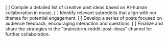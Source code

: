 [ ] Compile a detailed list of creative post ideas based on AI-human collaboration in music.
[ ] Identify relevant subreddits that align with our themes for potential engagement.
[ ] Develop a series of posts focused on audience feedback, encouraging interaction and questions.
[ ] Finalize and share the strategies in the "brainstorm-reddit-post-ideas" channel for further collaboration.